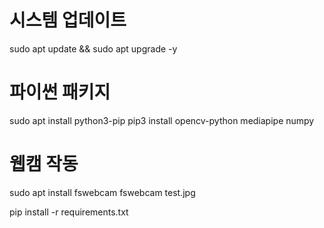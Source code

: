 # 시스템 업데이트
sudo apt update && sudo apt upgrade -y
# 파이썬 패키지
sudo apt install python3-pip
pip3 install opencv-python mediapipe numpy
# 웹캠 작동
sudo apt install fswebcam
fswebcam test.jpg

pip install -r requirements.txt


